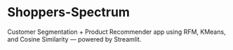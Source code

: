 # Shoppers-Spectrum
Customer Segmentation + Product Recommender app using RFM, KMeans, and Cosine Similarity — powered by Streamlit.
